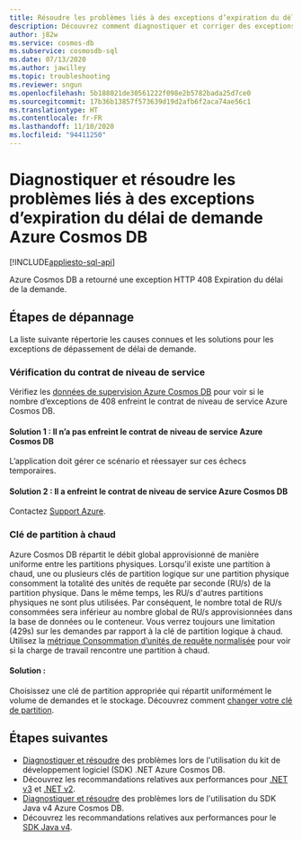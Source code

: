 ```yaml
---
title: Résoudre les problèmes liés à des exceptions d’expiration du délai de demande de service Azure Cosmos DB
description: Découvrez comment diagnostiquer et corriger des exceptions d’expiration du délai de demande de service Azure Cosmos DB.
author: j82w
ms.service: cosmos-db
ms.subservice: cosmosdb-sql
ms.date: 07/13/2020
ms.author: jawilley
ms.topic: troubleshooting
ms.reviewer: sngun
ms.openlocfilehash: 5b188021de30561222f098e2b5782bada25d7ce0
ms.sourcegitcommit: 17b36b13857f573639d19d2afb6f2aca74ae56c1
ms.translationtype: HT
ms.contentlocale: fr-FR
ms.lasthandoff: 11/10/2020
ms.locfileid: "94411250"
---
```

# <a name="diagnose-and-troubleshoot-azure-cosmos-db-request-timeout-exceptions"></a>Diagnostiquer et résoudre les problèmes liés à des exceptions d’expiration du délai de demande Azure Cosmos DB
[!INCLUDE[appliesto-sql-api](includes/appliesto-sql-api.md)]

Azure Cosmos DB a retourné une exception HTTP 408 Expiration du délai de la demande.

## <a name="troubleshooting-steps"></a>Étapes de dépannage
La liste suivante répertorie les causes connues et les solutions pour les exceptions de dépassement de délai de demande.

### <a name="check-the-sla"></a>Vérification du contrat de niveau de service
Vérifiez les [données de supervision Azure Cosmos DB](monitor-cosmos-db.md) pour voir si le nombre d’exceptions de 408 enfreint le contrat de niveau de service Azure Cosmos DB.

#### <a name="solution-1-it-didnt-violate-the-azure-cosmos-db-sla"></a>Solution 1 : Il n’a pas enfreint le contrat de niveau de service Azure Cosmos DB
L’application doit gérer ce scénario et réessayer sur ces échecs temporaires.

#### <a name="solution-2-it-did-violate-the-azure-cosmos-db-sla"></a>Solution 2 : Il a enfreint le contrat de niveau de service Azure Cosmos DB
Contactez [Support Azure](https://aka.ms/azure-support).
 
### <a name="hot-partition-key"></a>Clé de partition à chaud
Azure Cosmos DB répartit le débit global approvisionné de manière uniforme entre les partitions physiques. Lorsqu'il existe une partition à chaud, une ou plusieurs clés de partition logique sur une partition physique consomment la totalité des unités de requête par seconde (RU/s) de la partition physique. Dans le même temps, les RU/s d'autres partitions physiques ne sont plus utilisées. Par conséquent, le nombre total de RU/s consommées sera inférieur au nombre global de RU/s approvisionnées dans la base de données ou le conteneur. Vous verrez toujours une limitation (429s) sur les demandes par rapport à la clé de partition logique à chaud. Utilisez la [métrique Consommation d’unités de requête normalisée](monitor-normalized-request-units.md) pour voir si la charge de travail rencontre une partition à chaud. 

#### <a name="solution"></a>Solution :
Choisissez une clé de partition appropriée qui répartit uniformément le volume de demandes et le stockage. Découvrez comment [changer votre clé de partition](https://devblogs.microsoft.com/cosmosdb/how-to-change-your-partition-key/).

## <a name="next-steps"></a>Étapes suivantes
* [Diagnostiquer et résoudre](troubleshoot-dot-net-sdk.md) des problèmes lors de l'utilisation du kit de développement logiciel (SDK) .NET Azure Cosmos DB.
* Découvrez les recommandations relatives aux performances pour [.NET v3](performance-tips-dotnet-sdk-v3-sql.md) et [.NET v2](performance-tips.md).
* [Diagnostiquer et résoudre](troubleshoot-java-sdk-v4-sql.md) des problèmes lors de l'utilisation du SDK Java v4 Azure Cosmos DB.
* Découvrez les recommandations relatives aux performances pour le [SDK Java v4](performance-tips-java-sdk-v4-sql.md).